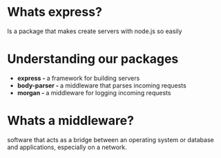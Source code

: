 # Whats express?

Is a package that makes create servers with node.js so easily

# Understanding our packages

* <b>express - </b> a framework for building servers
* <b>body-parser - </b> a middleware that parses incoming requests
* <b>morgan - </b> a middleware for logging incoming requests

# Whats a middleware? 
software that acts as a bridge between an operating system or database and applications, especially on a network.